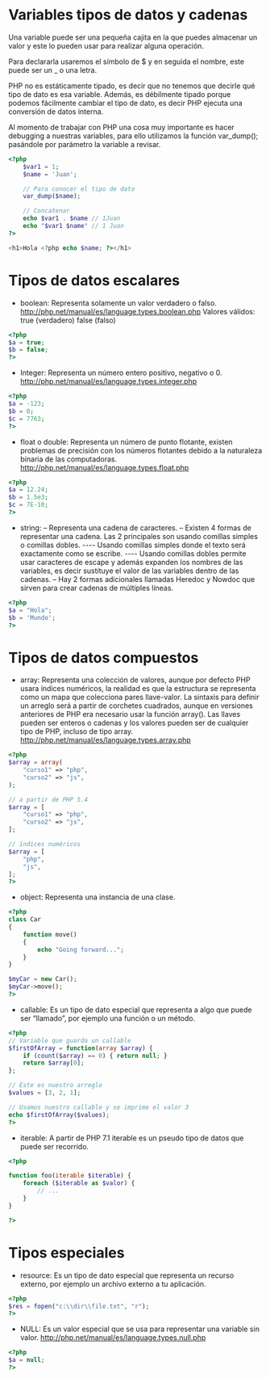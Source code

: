 # Variables tipos de datos y cadenas


Una variable puede ser una pequeña cajita en la que puedes almacenar un valor y este lo pueden usar para realizar alguna operación.

Para declararla usaremos el símbolo de $ y en seguida el nombre, este puede ser un _ o una letra.

PHP no es estáticamente tipado, es decir que no tenemos que decirle qué tipo de dato es esa variable. Además, es débilmente tipado porque podemos fácilmente cambiar el tipo de dato, es decir PHP ejecuta una conversión de datos interna.

Al momento de trabajar con PHP una cosa muy importante es hacer debugging a nuestras variables, para ello utilizamos la función var_dump(); pasándole por parámetro la variable a revisar.

```php
<?php 
    $var1 = 1;
    $name = 'Juan';   

    // Para conocer el tipo de dato
    var_dump($name);

    // Concatenar
    echo $var1 . $name // 1Juan
    echo "$var1 $name" // 1 Juan
?>

<h1>Hola <?php echo $name; ?></h1>
```

# Tipos de datos escalares

- boolean:
Representa solamente un valor verdadero o falso. http://php.net/manual/es/language.types.boolean.php
Valores válidos: true (verdadero) false (falso)

```php
<?php
$a = true; 
$b = false; 
?>
```

- Integer:
Representa un número entero positivo, negativo o 0. http://php.net/manual/es/language.types.integer.php

```php
<?php
$a = -123;
$b = 0;
$c = 7763;
?>
```

- float o double:
Representa un número de punto flotante, existen problemas de precisión con los números flotantes debido a la naturaleza binaria de las computadoras. http://php.net/manual/es/language.types.float.php

```php
<?php
$a = 12.24; 
$b = 1.5e3; 
$c = 7E-10;
?> 
```

- string:
    – Representa una cadena de caracteres.
    – Existen 4 formas de representar una cadena. Las 2 principales son usando comillas simples o comillas dobles.
    ---- Usando comillas simples donde el texto será exactamente como se escribe.
    ---- Usando comillas dobles permite usar caracteres de escape y además expanden los nombres de las variables, es decir sustituye el valor de las variables dentro de las cadenas.
    – Hay 2 formas adicionales llamadas Heredoc y Nowdoc que sirven para crear cadenas de múltiples líneas.

```php
<?php
$a = "Hola"; 
$b = 'Mundo'; 
?>
```

# Tipos de datos compuestos

- array:
Representa una colección de valores, aunque por defecto PHP usara índices numéricos, la realidad es que la estructura se representa como un mapa que colecciona pares llave-valor. La sintaxis para definir un arreglo será a partir de corchetes cuadrados, aunque en versiones anteriores de PHP era necesario usar la función array(). Las llaves pueden ser enteros o cadenas y los valores pueden ser de cualquier tipo de PHP, incluso de tipo array. http://php.net/manual/es/language.types.array.php

```php
<?php
$array = array(
    "curso1" => "php",
    "curso2" => "js",
);

// a partir de PHP 5.4
$array = [
    "curso1" => "php",
    "curso2" => "js",
];

// índices numéricos
$array = [
    "php",
    "js",
];
?>
```

- object:
Representa una instancia de una clase.

```php
<?php
class Car
{
    function move()
    {
        echo "Going forward..."; 
    }
}

$myCar = new Car();
$myCar->move();
?>
```

- callable:
Es un tipo de dato especial que representa a algo que puede ser “llamado”, por ejemplo una función o un método.

```php
<?php
// Variable que guarda un callable
$firstOfArray = function(array $array) {
    if (count($array) == 0) { return null; }
    return $array[0];
};

// Este es nuestro arreglo
$values = [3, 2, 1];

// Usamos nuestro callable y se imprime el valor 3
echo $firstOfArray($values);
?>
```

- iterable:
A partir de PHP 7.1 iterable es un pseudo tipo de datos que puede ser recorrido.

```php
<?php

function foo(iterable $iterable) {
    foreach ($iterable as $valor) {
        // ...
    } 
}

?>
```

# Tipos especiales

- resource:
Es un tipo de dato especial que representa un recurso externo, por ejemplo un archivo externo a tu aplicación.

```php
<?php
$res = fopen("c:\\dir\\file.txt", "r");
?>
```

- NULL:
Es un valor especial que se usa para representar una variable sin valor. http://php.net/manual/es/language.types.null.php

```php
<?php
$a = null; 
?>
```